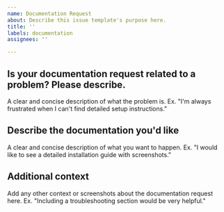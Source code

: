 ```yaml
---
name: Documentation Request
about: Describe this issue template's purpose here.
title: ''
labels: documentation
assignees: ''

---
```


## Is your documentation request related to a problem? Please describe.
A clear and concise description of what the problem is. Ex. "I'm always frustrated when I can't find detailed setup instructions."

## Describe the documentation you'd like
A clear and concise description of what you want to happen. Ex. "I would like to see a detailed installation guide with screenshots."

## Additional context
Add any other context or screenshots about the documentation request here. Ex. "Including a troubleshooting section would be very helpful."
